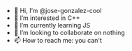 - 👋 Hi, I’m @jose-gonzalez-cool
- 👀 I’m interested in C++
- 🌱 I’m currently learning JS
- 💞️ I’m looking to collaborate on nothing
- 📫 How to reach me: you can't

<!---
jose-gonzalez-cool/jose-gonzalez-cool is a ✨ special ✨ repository because its `README.md` (this file) appears on your GitHub profile.
You can click the Preview link to take a look at your changes.
--->
